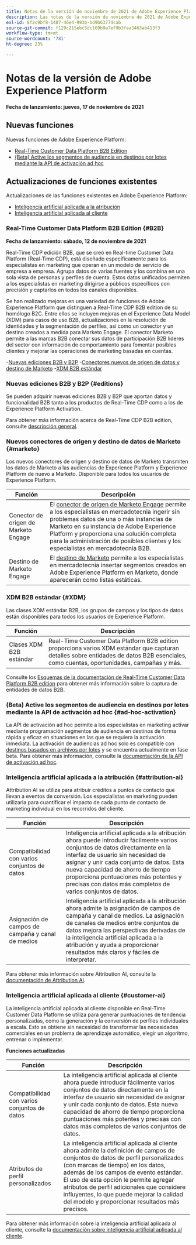 ```yaml
---
title: Notas de la versión de noviembre de 2021 de Adobe Experience Platform
description: Las notas de la versión de noviembre de 2021 de Adobe Experience Platform.
exl-id: 8f2c9bf8-1487-46e4-993b-bd9b63774cab
source-git-commit: f129c215ebc5dc169b9a7ef9b3faa3463ab413f3
workflow-type: tm+mt
source-wordcount: '781'
ht-degree: 23%

---
```


# Notas de la versión de Adobe Experience Platform

**Fecha de lanzamiento: jueves, 17 de noviembre de 2021**

## Nuevas funciones

Nuevas funciones de Adobe Experience Platform:

- [Real-Time Customer Data Platform B2B Edition](#B2B)
- [(Beta) Active los segmentos de audiencia en destinos por lotes mediante la API de activación ad hoc](#ad-hoc-activation)

## Actualizaciones de funciones existentes

Actualizaciones de las funciones existentes en Adobe Experience Platform:

- [Inteligencia artificial aplicada a la atribución](#attribution-ai)
- [Inteligencia artificial aplicada al cliente](#customer-ai)

### Real-Time Customer Data Platform B2B Edition {#B2B}

**Fecha de lanzamiento: sábado, 12 de noviembre de 2021**

Real-Time CDP edición B2B, que se creó en Real-time Customer Data Platform (Real-Time CDP), está diseñado específicamente para los especialistas en marketing que operan en un modelo de servicio de empresa a empresa. Agrupa datos de varias fuentes y los combina en una sola vista de personas y perfiles de cuenta. Estos datos unificados permiten a los especialistas en marketing dirigirse a públicos específicos con precisión y captarlos en todos los canales disponibles.

Se han realizado mejoras en una variedad de funciones de Adobe Experience Platform que distinguen a Real-Time CDP B2B edition de su homólogo B2C. Entre ellos se incluyen mejoras en el Experience Data Model (XDM) para casos de uso B2B, actualizaciones en la resolución de identidades y la segmentación de perfiles, así como un conector y un destino creados a medida para Marketo Engage. El conector Marketo permite a las marcas B2B conectar sus datos de participación B2B líderes del sector con información de comportamiento para fomentar posibles clientes y mejorar las operaciones de marketing basadas en cuentas.

-[Nuevas ediciones B2B y B2P](#editions)
-[Conectores nuevos de origen de datos y destino de Marketo](#marketo)
-[XDM B2B estándar](#XDM)

### Nuevas ediciones B2B y B2P {#editions}

Se pueden adquirir nuevas ediciones B2B y B2P que aportan datos y funcionalidad B2B tanto a los productos de Real-Time CDP como a los de Experience Platform Activation.

Para obtener más información acerca de Real-Time CDP B2B edition, consulte [descripción general](../../rtcdp/overview.md).

### Nuevos conectores de origen y destino de datos de Marketo {#marketo}

Los nuevos conectores de origen y destino de datos de Marketo transmiten los datos de Marketo a las audiencias de Experience Platform y Experience Platform de nuevo a Marketo. Disponible para todos los usuarios de Experience Platform.

| Función | Descripción |
|----------|-------------|
| Conector de origen de Marketo Engage | El [conector de origen de Marketo Engage](../../sources/connectors/adobe-applications/marketo/marketo.md) permite a los especialistas en mercadotecnia ingerir sin problemas datos de una o más instancias de Marketo en su instancia de Adobe Experience Platform y proporciona una solución completa para la administración de posibles clientes y los especialistas en mercadotecnia B2B. |
| Destino de Marketo Engage | El [destino de Marketo](../../destinations/catalog/adobe/marketo-engage.md) permite a los especialistas en mercadotecnia insertar segmentos creados en Adobe Experience Platform en Marketo, donde aparecerán como listas estáticas. |

### XDM B2B estándar {#XDM}

Las clases XDM estándar B2B, los grupos de campos y los tipos de datos están disponibles para todos los usuarios de Experience Platform.

| Función | Descripción |
|-----------|--------------|
| Clases XDM B2B estándar | Real-Time Customer Data Platform B2B edition proporciona varios XDM estándar que capturan detalles sobre entidades de datos B2B esenciales, como cuentas, oportunidades, campañas y más. |

Consulte los [Esquemas de la documentación de Real-Time Customer Data Platform B2B edition](../../rtcdp/schemas/b2b.md) para obtener más información sobre la captura de entidades de datos B2B.

### (Beta) Active los segmentos de audiencia en destinos por lotes mediante la API de activación ad hoc {#ad-hoc-activation}

La API de activación ad hoc permite a los especialistas en marketing activar mediante programación segmentos de audiencia en destinos de forma rápida y eficaz en situaciones en las que se requiera la activación inmediata. La activación de audiencias ad hoc solo es compatible con [destinos basados en archivos por lotes](../../destinations/destination-types.md#file-based) y se encuentra actualmente en fase beta. Para obtener más información, consulte la [documentación de la API de activación ad hoc](../../destinations/api/ad-hoc-activation-api.md).

### Inteligencia artificial aplicada a la atribución {#attribution-ai}

Attribution AI se utiliza para atribuir créditos a puntos de contacto que llevan a eventos de conversión. Los especialistas en marketing pueden utilizarla para cuantificar el impacto de cada punto de contacto de marketing individual en los recorridos del cliente.

| Función | Descripción |
|-----------|---------------|
| Compatibilidad con varios conjuntos de datos | Inteligencia artificial aplicada a la atribución ahora puede introducir fácilmente varios conjuntos de datos directamente en la interfaz de usuario sin necesidad de asignar y unir cada conjunto de datos. Esta nueva capacidad de ahorro de tiempo proporciona puntuaciones más potentes y precisas con datos más completos de varios conjuntos de datos. |
| Asignación de campos de campaña y canal de medios | Inteligencia artificial aplicada a la atribución ahora admite la asignación de campos de campaña y canal de medios. La asignación de canales de medios entre conjuntos de datos mejora las perspectivas derivadas de la inteligencia artificial aplicada a la atribución y ayuda a proporcionar resultados más claros y fáciles de interpretar. |

Para obtener más información sobre Attribution AI, consulte la [documentación de Attribution AI](../../intelligent-services/attribution-ai/overview.md).

### Inteligencia artificial aplicada al cliente {#customer-ai}

La inteligencia artificial aplicada al cliente disponible en Real-Time Customer Data Platform se utiliza para generar puntuaciones de tendencia personalizadas, como la generación y la conversión de perfiles individuales a escala. Esto se obtiene sin necesidad de transformar las necesidades comerciales en un problema de aprendizaje automático, elegir un algoritmo, entrenar o implementar.

**Funciones actualizadas**

| Función | Descripción |
|-----------|-------------|
| Compatibilidad con varios conjuntos de datos | La inteligencia artificial aplicada al cliente ahora puede introducir fácilmente varios conjuntos de datos directamente en la interfaz de usuario sin necesidad de asignar y unir cada conjunto de datos. Esta nueva capacidad de ahorro de tiempo proporciona puntuaciones más potentes y precisas con datos más completos de varios conjuntos de datos. |
| Atributos de perfil personalizados | La inteligencia artificial aplicada al cliente ahora admite la definición de campos de conjuntos de datos de perfil personalizados (con marcas de tiempo) en los datos, además de los campos de evento estándar. El uso de esta opción le permite agregar atributos de perfil adicionales que considere influyentes, lo que puede mejorar la calidad del modelo y proporcionar resultados más precisos. |

Para obtener más información sobre la inteligencia artificial aplicada al cliente, consulte la [documentación sobre inteligencia artificial aplicada al cliente](../../intelligent-services/customer-ai/overview.md).
